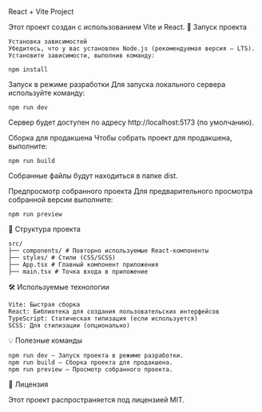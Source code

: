 React + Vite Project

Этот проект создан с использованием Vite и React.
🚀 Запуск проекта

    Установка зависимостей
    Убедитесь, что у вас установлен Node.js (рекомендуемая версия — LTS). Установите зависимости, выполнив команду:

    npm install

Запуск в режиме разработки
Для запуска локального сервера используйте команду:

    npm run dev

Сервер будет доступен по адресу http://localhost:5173 (по умолчанию).

Сборка для продакшена
Чтобы собрать проект для продакшена, выполните:

    npm run build

Собранные файлы будут находиться в папке dist.

Предпросмотр собранного проекта
Для предварительного просмотра собранной версии выполните:

    npm run preview

📂 Структура проекта

    src/
    ├── components/ # Повторно используемые React-компоненты
    ├── styles/ # Стили (CSS/SCSS)
    ├── App.tsx # Главный компонент приложения
    ├── main.tsx # Точка входа в приложение

🛠 Используемые технологии

    Vite: Быстрая сборка
    React: Библиотека для создания пользовательских интерфейсов
    TypeScript: Статическая типизация (если используется)
    SCSS: Для стилизации (опционально)

💡 Полезные команды

    npm run dev — Запуск проекта в режиме разработки.
    npm run build — Сборка проекта для продакшена.
    npm run preview — Просмотр собранного проекта.

📄 Лицензия

Этот проект распространяется под лицензией MIT.
